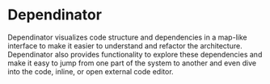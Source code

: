 #  Dependinator

Dependinator visualizes code structure and dependencies in a map-like interface to make it easier to understand and refactor the architecture. 
Dependinator also provides functionality to explore these dependencies and make it easy to jump from one part of the system to another and even 
dive into the code, inline, or open external code editor.


